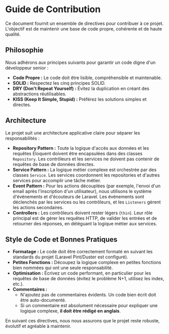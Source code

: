 # Guide de Contribution

Ce document fournit un ensemble de directives pour contribuer à ce projet. L'objectif est de maintenir une base de code propre, cohérente et de haute qualité.

## Philosophie

Nous adhérons aux principes suivants pour garantir un code digne d'un développeur senior :

-   **Code Propre :** Le code doit être lisible, compréhensible et maintenable.
-   **SOLID :** Respectez les cinq principes SOLID.
-   **DRY (Don't Repeat Yourself) :** Évitez la duplication en créant des abstractions réutilisables.
-   **KISS (Keep It Simple, Stupid) :** Préférez les solutions simples et directes.

## Architecture

Le projet suit une architecture applicative claire pour séparer les responsabilités :

-   **Repository Pattern :** Toute la logique d'accès aux données et les requêtes Eloquent doivent être encapsulées dans des classes `Repository`. Les contrôleurs et les services ne doivent pas contenir de requêtes de base de données directes.
-   **Service Pattern :** La logique métier complexe est orchestrée par des classes `Service`. Les services coordonnent les repositories et d'autres services pour accomplir une tâche métier.
-   **Event Pattern :** Pour les actions découplées (par exemple, l'envoi d'un email après l'inscription d'un utilisateur), nous utilisons le système d'événements et d'écouteurs de Laravel. Les événements sont déclenchés par les services ou les contrôleurs, et les `Listeners` gèrent les actions secondaires.
-   **Controllers :** Les contrôleurs doivent rester légers (`thin`). Leur rôle principal est de gérer les requêtes HTTP, de valider les entrées et de retourner des réponses, en déléguant la logique métier aux services.

## Style de Code et Bonnes Pratiques

-   **Formatage :** Le code doit être correctement formaté en suivant les standards du projet (Laravel Pint/Duster est configuré).
-   **Petites Fonctions :** Découpez la logique complexe en petites fonctions bien nommées qui ont une seule responsabilité.
-   **Optimisation :** Écrivez un code performant, en particulier pour les requêtes de base de données (évitez le problème N+1, utilisez les index, etc.).
-   **Commentaires :**
    -   N'ajoutez pas de commentaires évidents. Un code bien écrit doit être auto-documenté.
    -   Si un commentaire est absolument nécessaire pour expliquer une logique complexe, **il doit être rédigé en anglais**.

En suivant ces directives, nous nous assurons que le projet reste robuste, évolutif et agréable à maintenir.
